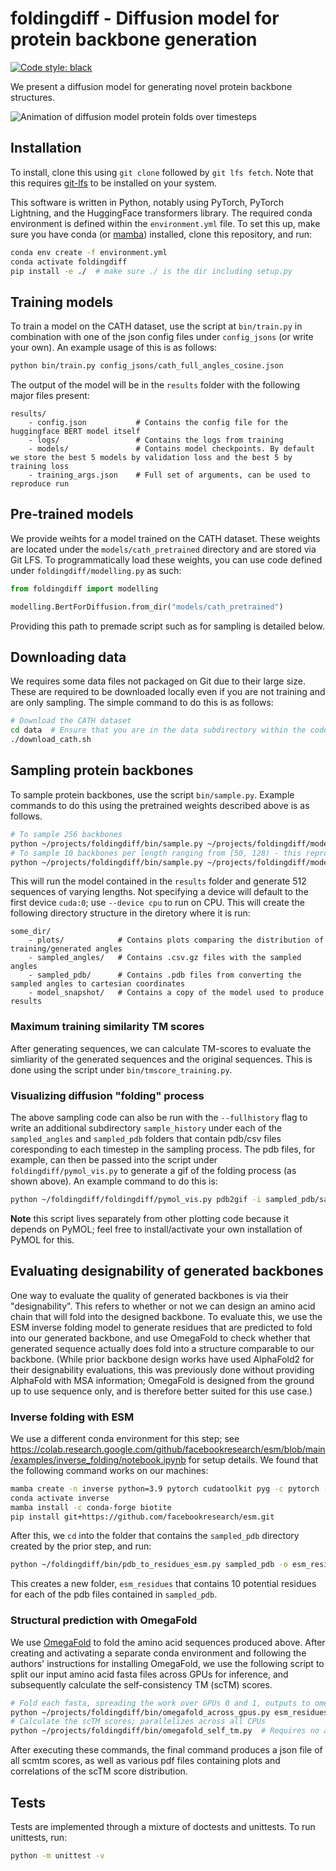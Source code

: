 # foldingdiff - Diffusion model for protein backbone generation

[![Code style: black](https://img.shields.io/badge/code%20style-black-000000.svg)](https://github.com/psf/black)

We present a diffusion model for generating novel protein backbone structures.

![Animation of diffusion model protein folds over timesteps](plots/generated_0.gif)

## Installation

To install, clone this using `git clone` followed by `git lfs fetch`. Note that this requires [git-lfs](https://git-lfs.github.com) to be installed on your system.

This software is written in Python, notably using PyTorch, PyTorch Lightning, and the HuggingFace
transformers library. The required conda environment is defined within the `environment.yml` file. To set this up, make sure you have conda (or [mamba](https://mamba.readthedocs.io/en/latest/index.html)) installed, clone this repository, and run:

```bash
conda env create -f environment.yml
conda activate foldingdiff
pip install -e ./  # make sure ./ is the dir including setup.py
```

## Training models

To train a model on the CATH dataset, use the script at `bin/train.py` in combination with one of the
json config files under `config_jsons` (or write your own). An example usage of this is as follows:

```bash
python bin/train.py config_jsons/cath_full_angles_cosine.json
```

The output of the model will be in the `results` folder with the following major files present:

```
results/
    - config.json           # Contains the config file for the huggingface BERT model itself
    - logs/                 # Contains the logs from training
    - models/               # Contains model checkpoints. By default we store the best 5 models by validation loss and the best 5 by training loss
    - training_args.json    # Full set of arguments, can be used to reproduce run
```

## Pre-trained models

We provide weihts for a model trained on the CATH dataset. These weights are located under the `models/cath_pretrained` directory and are stored via Git LFS. To programmatically load these weights, you can use code defined under `foldingdiff/modelling.py` as such:

```python
from foldingdiff import modelling

modelling.BertForDiffusion.from_dir("models/cath_pretrained")
```

Providing this path to premade script such as for sampling is detailed below.

## Downloading data

We requires some data files not packaged on Git due to their large size. These are required to be downloaded locally even if you are not training and are only sampling. The simple command to do this is as follows:

```bash
# Download the CATH dataset
cd data  # Ensure that you are in the data subdirectory within the codebase
./download_cath.sh
```

## Sampling protein backbones

To sample protein backbones, use the script `bin/sample.py`. Example commands to do this using the pretrained weights described above is as follows.

```bash
# To sample 256 backbones
python ~/projects/foldingdiff/bin/sample.py ~/projects/foldingdiff/models/cath_pretrained --num 256 --device cuda:3
# To sample 10 backbones per length ranging from [50, 128) - this reproduces results in our manuscript
python ~/projects/foldingdiff/bin/sample.py ~/projects/foldingdiff/models/cath_pretrained -l sweep --device cuda:3
```

This will run the model contained in the `results` folder and generate 512 sequences of varying lengths. Not specifying a device will default to the first device `cuda:0`; use `--device cpu` to run on CPU. This will create the following directory structure in the diretory where it is run:

```
some_dir/
    - plots/            # Contains plots comparing the distribution of training/generated angles
    - sampled_angles/   # Contains .csv.gz files with the sampled angles
    - sampled_pdb/      # Contains .pdb files from converting the sampled angles to cartesian coordinates
    - model_snapshot/   # Contains a copy of the model used to produce results
```

### Maximum training similarity TM scores

After generating sequences, we can calculate TM-scores to evaluate the simliarity of the generated sequences and the original sequences. This is done using the script under `bin/tmscore_training.py`.

### Visualizing diffusion "folding" process

The above sampling code can also be run with the ``--fullhistory`` flag to write an additional subdirectory `sample_history` under each of the `sampled_angles` and `sampled_pdb` folders that contain pdb/csv files coresponding to each timestep in the sampling process. The pdb files, for example, can then be passed into the script under `foldingdiff/pymol_vis.py` to generate a gif of the folding process (as shown above). An example command to do this is:

```bash
python ~/foldingdiff/foldingdiff/pymol_vis.py pdb2gif -i sampled_pdb/sample_history/generated_0/*.pdb -o generated_0.gif
```

**Note** this script lives separately from other plotting code because it depends on PyMOL; feel free to install/activate your own installation of PyMOL for this.

## Evaluating designability of generated backbones

One way to evaluate the quality of generated backbones is via their "designability". This refers to whether or not we can design an amino acid chain that will fold into the designed backbone. To evaluate this, we use the ESM inverse folding model to generate residues that are predicted to fold into our generated backbone, and use OmegaFold to check whether that generated sequence actually does fold into a structure comparable to our backbone. (While prior backbone design works have used AlphaFold2 for their designability evaluations, this was previously done without providing AlphaFold with MSA information; OmegaFold is designed from the ground up to use sequence only, and is therefore better suited for this use case.)

### Inverse folding with ESM

We use a different conda environment for this step; see <https://colab.research.google.com/github/facebookresearch/esm/blob/main/examples/inverse_folding/notebook.ipynb> for setup details. We found that the following command works on our machines:

```bash
mamba create -n inverse python=3.9 pytorch cudatoolkit pyg -c pytorch -c conda-forge -c pyg
conda activate inverse
mamba install -c conda-forge biotite
pip install git+https://github.com/facebookresearch/esm.git
```

After this, we `cd` into the folder that contains the `sampled_pdb` directory created by the prior step, and run:

```bash
python ~/foldingdiff/bin/pdb_to_residues_esm.py sampled_pdb -o esm_residues
```

This creates a new folder, `esm_residues` that contains 10 potential residues for each of the pdb files contained in `sampled_pdb`.

### Structural prediction with OmegaFold

We use [OmegaFold](https://github.com/HeliXonProtein/OmegaFold) to fold the amino acid sequences produced above. After creating and activating a separate conda environment and following the authors' instructions for installing OmegaFold, we use the following script to split our input amino acid fasta files across GPUs for inference, and subsequently calculate the self-consistency TM (scTM) scores.

```bash
# Fold each fasta, spreading the work over GPUs 0 and 1, outputs to omegafold_predictions folder
python ~/projects/foldingdiff/bin/omegafold_across_gpus.py esm_residues/*.fasta -g 0 1
# Calculate the scTM scores; parallelizes across all CPUs
python ~/projects/foldingdiff/bin/omegafold_self_tm.py  # Requires no arguments
```

After executing these commands, the final command produces a json file of all scmtm scores, as well as various pdf files containing plots and correlations of the scTM score distribution.

## Tests

Tests are implemented through a mixture of doctests and unittests. To run unittests, run:

```bash
python -m unittest -v
```
